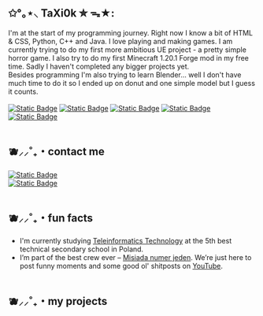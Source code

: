 ## ✩°｡⋆⸜ TaXi0k ✮ ᯓ★:
I'm at the start of my programming journey. Right now I know a bit of HTML & CSS, Python, C++ and Java. I love playing and making games. I am currently trying to do my first more ambitious UE project - a pretty simple horror game. I also try to do my first Minecraft 1.20.1 Forge mod in my free time. Sadly I haven't completed any bigger projects yet. <br>
Besides programming I'm also trying to learn Blender... well I don't have much time to do it so I ended up on donut and one simple model but I guess it counts. <br><br>
<a href="https://www.youtube.com/channel/UC8ZzXymGLiocWnd9ZMeTPAw/featured">![Static Badge](https://img.shields.io/badge/YouTube-%23db00ff?style=for-the-badge&logo=youtube&logoColor=white)</a>
<a href="https://www.instagram.com/taxi0k/">![Static Badge](https://img.shields.io/badge/Instagram-%23ae2ce1?style=for-the-badge&logo=instagram&logoColor=white)</a>
<a href="https://steamcommunity.com/id/TaXi0k/">![Static Badge](https://img.shields.io/badge/Steam%20Community-%238634c1?style=for-the-badge&logo=steam&logoColor=white)</a>
<a href="https://twitch.tv/taxi0k">![Static Badge](https://img.shields.io/badge/Twitch-%2364349e?style=for-the-badge&logo=twitch&logoColor=white)</a>
<a href="https://linktr.ee/taxi0k">![Static Badge](https://img.shields.io/badge/More%20links-%23472f79?style=for-the-badge&logo=linktree&logoColor=white)</a>
<br><br>



## 🫐⸝⸝˚₊・contact me

<a href="https://discord.com/users/748861794637971547">![Static Badge](https://img.shields.io/badge/Text%20me%20on%20discord-%23a00cdb?style=for-the-badge&logo=Discord&logoColor=Ffffff&labelColor=%238a0dc9)</a><br>
<a href="https://www.instagram.com/taxi0k/">![Static Badge](https://img.shields.io/badge/Message%20me%20on%20instagram-%23620ba4?style=for-the-badge&logo=Instagram&logoColor=Ffffff&labelColor=%234f0891)</a>
<br><br>



## 🫐⸝⸝˚₊・fun facts

- I'm currently studying <a href="https://pl.m.wikipedia.org/wiki/Technik_teleinformatyk">Teleinformatics Technology</a> at the 5th best technical secondary school in Poland.
- I’m part of the best crew ever – <a href="https://linktr.ee/misiadanumerjeden">Misiada numer jeden</a>. We’re just here to post funny moments and some good ol' shitposts on [YouTube](https://youtube.com/@misiadanumer1?si=KgymS_SF5ZK-UM5O).
<br><br>

## 🫐⸝⸝˚₊・my projects
<img stc="./projectsGrid_MSW.svg">
